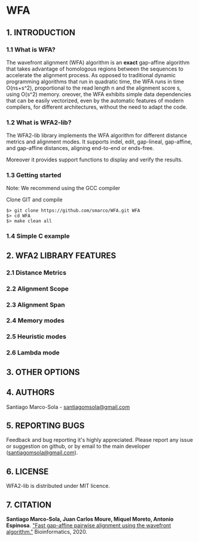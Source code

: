 # WFA

## 1. INTRODUCTION

### 1.1 What is WFA?

The wavefront alignment (WFA) algorithm is an **exact** gap-affine algorithm that takes advantage of homologous regions between the sequences to accelerate the alignment process. As opposed to traditional dynamic programming algorithms that run in quadratic time, the WFA runs in time O(ns+s^2), proportional to the read length n and the alignment score s, using O(s^2) memory.  oreover, the WFA exhibits simple data dependencies that can be easily vectorized, even by the automatic features of modern compilers, for different architectures, without the need to adapt the code.

### 1.2 What is WFA2-lib?

The WFA2-lib library implements the WFA algorithm for different distance metrics and alignment modes. 
It supports indel, edit, gap-lineal, gap-affine, and gap-affine distances, aligning end-to-end or ends-free.


Moreover it provides support functions to display and verify the results.





### 1.3 Getting started

Note: We recommend using the GCC compiler

Clone GIT and compile

```
$> git clone https://github.com/smarco/WFA.git WFA
$> cd WFA
$> make clean all
```

### 1.4 Simple C example



## 2. WFA2 LIBRARY FEATURES

### 2.1 Distance Metrics

### 2.2 Alignment Scope

### 2.3 Alignment Span

### 2.4 Memory modes

### 2.5 Heuristic modes

### 2.6 Lambda mode







## 3. OTHER OPTIONS 








## 4. AUTHORS

  Santiago Marco-Sola \- santiagomsola@gmail.com
  
## 5. REPORTING BUGS

Feedback and bug reporting it's highly appreciated. Please report any issue or suggestion on github, or by email to the main developer (santiagomsola@gmail.com).

## 6. LICENSE

WFA2-lib is distributed under MIT licence.

## 7. CITATION

**Santiago Marco-Sola, Juan Carlos Moure, Miquel Moreto, Antonio Espinosa**. ["Fast gap-affine pairwise alignment using the wavefront algorithm."](https://doi.org/10.1093/bioinformatics/btaa777) Bioinformatics, 2020.
